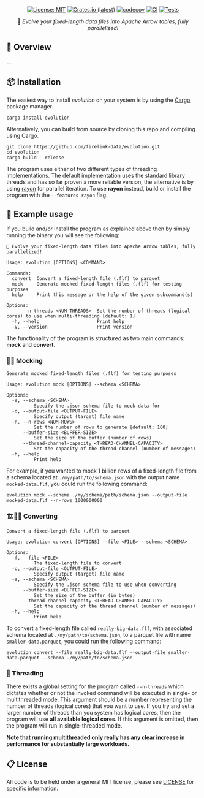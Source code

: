 <div align="center">
<br/>
<div align="left">
<br/>
</div>

[![License: MIT](https://img.shields.io/badge/License-MIT-yellow.svg)](https://opensource.org/licenses/MIT)
[![Crates.io (latest)](https://img.shields.io/crates/v/evolution)](https://crates.io/crates/evolution)
[![codecov](https://codecov.io/gh/firelink-data/evolution/graph/badge.svg?token=B95DUS13B5)](https://codecov.io/gh/firelink-data/evolution)
[![CI](https://github.com/firelink-data/evolution/actions/workflows/ci.yml/badge.svg)](https://github.com/firelink-data/evolution/actions/workflows/ci.yml)
[![Tests](https://github.com/firelink-data/evolution/actions/workflows/tests.yml/badge.svg)](https://github.com/firelink-data/evolution/actions/workflows/tests.yml)

🦖 *Evolve your fixed-length data files into Apache Arrow tables, fully parallelized!*

</div>

## 🔎 Overview

...


## 📦 Installation

The easiest way to install *evolution* on your system is by using the [Cargo](https://crates.io/) package manager.
```
cargo install evolution
```

Alternatively, you can build from source by cloning this repo and compiling using Cargo.
```
git clone https://github.com/firelink-data/evolution.git
cd evolution
cargo build --release
```

The program uses either of two different types of threading implementations. The default implementation uses the
standard library threads and has so far proven a more reliable version, the alternative is by using [rayon](https://docs.rs/rayon/latest/rayon/)
for parallel iteration. To use **rayon** instead, build or install the program with the `--features rayon`  flag.


## 🚀 Example usage

If you build and/or install the program as explained above then by simply running the binary you will see the following:
```
🦖 Evolve your fixed-length data files into Apache Arrow tables, fully parallelized!

Usage: evolution [OPTIONS] <COMMAND>

Commands:
  convert  Convert a fixed-length file (.flf) to parquet
  mock     Generate mocked fixed-length files (.flf) for testing purposes
  help     Print this message or the help of the given subcommand(s)

Options:
      --n-threads <NUM-THREADS>  Set the number of threads (logical cores) to use when multi-threading [default: 1]
  -h, --help                     Print help
  -V, --version                  Print version
```

The functionality of the program is structured as two main commands: **mock** and **convert**.

### 👨‍🎨 Mocking

```
Generate mocked fixed-length files (.flf) for testing purposes

Usage: evolution mock [OPTIONS] --schema <SCHEMA>

Options:
  -s, --schema <SCHEMA>
          Specify the .json schema file to mock data for
  -o, --output-file <OUTPUT-FILE>
          Specify output (target) file name
  -n, --n-rows <NUM-ROWS>
          Set the number of rows to generate [default: 100]
      --buffer-size <BUFFER-SIZE>
          Set the size of the buffer (number of rows)
      --thread-channel-capacity <THREAD-CHANNEL-CAPACITY>
          Set the capacity of the thread channel (number of messages)
  -h, --help
          Print help
```

For example, if you wanted to mock 1 billion rows of a fixed-length file from a schema located at `./my/path/to/schema.json` with
the output name `mocked-data.flf`, you could run the following command:
```
evolution mock --schema ./my/schema/path/schema.json --output-file mocked-data.flf --n-rows 1000000000
```

### 🏗️👷‍♂️ Converting

```
Convert a fixed-length file (.flf) to parquet

Usage: evolution convert [OPTIONS] --file <FILE> --schema <SCHEMA>

Options:
  -f, --file <FILE>
          The fixed-length file to convert
  -o, --output-file <OUTPUT-FILE>
          Specify output (target) file name
  -s, --schema <SCHEMA>
          Specify the .json schema file to use when converting
      --buffer-size <BUFFER-SIZE>
          Set the size of the buffer (in bytes)
      --thread-channel-capacity <THREAD-CHANNEL-CAPACITY>
          Set the capacity of the thread channel (number of messages)
  -h, --help
          Print help
```

To convert a fixed-length file called `really-big-data.flf`, with associated schema located at `./my/path/to/schema.json`, to a parquet file with name `smaller-data.parquet`, you could run the following command:
```
evolution convert --file really-big-data.flf --output-file smaller-data.parquet --schema ./my/path/to/schema.json
```

### 🧵 Threading

There exists a global setting for the program called `--n-threads` which dictates whether or not the invoked command will be executed
in single- or multithreaded mode. This argument should be a number representing the number of threads (logical cores) that you want
to use. If you try and set a larger number of threads than you system has logical cores, then the program will use **all available
logical cores**. If this argument is omitted, then the program will run in single-threaded mode.

**Note that running multithreaded only really has any clear increase in performance for substantially large workloads.**


## 📋 License
All code is to be held under a general MIT license, please see [LICENSE](https://github.com/firelink-data/evolution/blob/main/LICENSE) for specific information.
